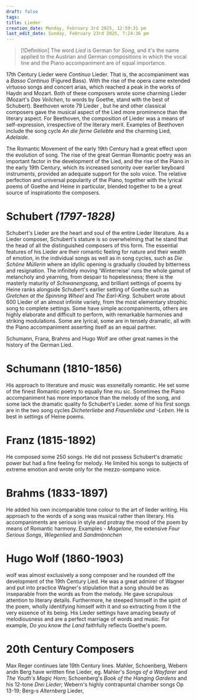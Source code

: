 ```yaml
---
draft: false
tags:
title: Lieder
creation_date: Monday, February 3rd 2025, 12:59:31 pm
last_edit_date: Sunday, February 23rd 2025, 7:24:36 pm
---
```


> [!Definition]
> The word *Lied* is German for *Song*, and it's the name applied to the Austrian and German compositions in which the vocal line and the Piano accompaniment are of equal importance.

17th Century Lieder were *Continuo* Lieder. That is, the accompaniment was a *Basso Continuo* (Figured Bass). With the rise of the opera came extended virtuoso songs and concert arias, which reached a peak in the works of Haydn and Mozart. Both of these composers wrote some charming Lieder (Mozart's *Das Veilchen*, to words by Goethe, stand with the best of Schubert). Beethoven wrote 79 Lieder , but he and other classical composers gave the musical aspect of the Lied more prominence than the literary aspect. For Beethoven, the composition of Lieder was a means of self-expression, irrespective of the literary merit. Examples of Beethoven include the song cycle *An die ferne Geliebte* and the charming Lied, *Adelaide*.

The Romantic Movement of the early 19th Century had a great effect upon the evolution of song. The rise of the great German Romantic poetry was an important factor in the development of the Lied, and the rise of the Piano in the early 19th Century, which its increased sonority over earlier keyboard instruments, provided an adequate support for the solo voice. The relative perfection and universal popularity of the Piano, together with the lyrical poems of Goethe and Heine in particular, blended together to be a great source of inspirationto the composers.

# Schubert *(1797-1828)*

Schubert's Lieder are the heart and soul of the entire Lieder literature. As a Lieder composer, Schubert's stature is so overwhelming that he stand that the head of all the distinguished composers of this form. The essential features of his Lieder are their romantic feeling for nature and their wealth of emotion, in the individual songs as well as in song cycles, such as *Die Schöne Müllerin* where an idyllic opening is gradually clouded by bitterness and resignation. The infinitely moving 'Winterreise' runs the whole gamut of melancholy and yearning, from despair to hopelessness; there is the masterly maturity of *Schwanengsang*, and brilliant settings of poems by Heine ranks alongside Schubert's earlier setting of Goethe such as *Gretchen at the Spinning Wheel* and *The Earl-King*. Schubert wrote about 600 Lieder of an almost infinite variety, from the most elementary strophic song to complete settings. Some have simple accompaniments, others are highly elaborate and difficult to perform, with remarkable harmonies and striking modulations. Some are lyrical, some are in tensely dramatic, all with the Piano accompaniment asserting itself as an equal partner.

Schumann, Frana, Brahms and Hugo Wolf are other great names in the history of the German Lied.

# Schumann (1810-1856)

His approach to literature and music was essneitally romantic. He set some of the finest Romantic poetry to equally fine mu sic. Sometimes the Piano accompaniment has more importance than the melody of the song, and some lack the dramatic quality fo Schubert's Lieder. some of his first songs are in the two song cycles *Dicheterliebe* and *Frauenliebe und -Leben*. He is best in settings of Heine poems.

# Franz (1815-1892)

He composed some 250 songs. He did not possess Schubert's dramatic power but had a fine feeling for melody. He limited his songs to subjects of extreme emotion and wrote only for the mezzo-sompano voice.

# Brahms (1833-1897)

He added his own incomparable tone colour to the art of lieder writing. His approach to the words of a song was musical rather than literary. His accompaniments are serious in style and protray the mood of the poem by means of Romantic harmony. Examples - *Magelone*, the extensive *Four Serious Songs*, *Wiegenlied* and *Sandmännchen*

# Hugo Wolf (1860-1903)

wolf was almost exclusively a song composer and he rounded off the development of the 19th Century Lied. He was a great admirer of Wagner and put into practice Wagner's stipulation that a song should be as inseparable from the words as from the melody. He gave scrupulous attention to literary details. Furthermore, he steeped himself in the spirit of the poem, wholly identifying himself with it and so extracting from it the very essence of its being. His Lieder settings have amazing beauty of melodiousness and are a perfect marriage of words and music. For example, *Do you know the Land* faithfully reflects Goethe's poem.

# 20th Century Composers

Max Reger continues late 19th Century lines. Mahler, Schoenberg, Webern andn Berg have writtten fine Lieder, eg. Mahler's *Songs of a Wayfarer* and *The Youth's Magic Horn*; Schoenberg's *Book of the Hanging Gardens* and his 12-tone *Drei Lieder*; Webern's highly contrapuntal chamber songs Op 13-19; Berg-s *Alternberg* Lieder,
